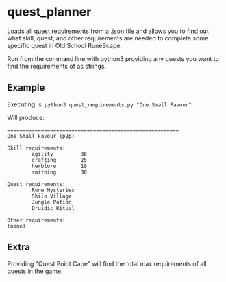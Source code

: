 # quest_planner
Loads all quest requirements from a .json file and allows you to find out what skill, quest, and other requirements are needed to complete some specific quest in Old School RuneScape.

Run from the command line with python3 providing any quests you want to find the requirements of as strings.

## Example
Executing:
`$ python3 quest_requirements.py "One Small Favour"`

Will produce:
```
========================================================
One Small Favour (p2p)

Skill requirements:
        agility         36
        crafting        25
        herblore        18
        smithing        30

Quest requirements:
        Rune Mysteries
        Shilo Village
        Jungle Potion
        Druidic Ritual

Other requirements:
(none)
```

## Extra
Providing "Quest Point Cape" will find the total max requirements of all quests in the game.